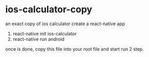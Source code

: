 # ios-calculator-copy
an exact copy of ios calculator
create a react-native app 
  1. react-native init ios-calculator
  2. react-native run android
  
 once is done, copy this file into your root file and start run 2 step.
 
